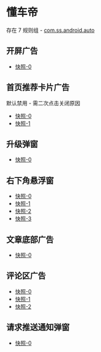 # 懂车帝

存在 7 规则组 - [com.ss.android.auto](/src/apps/com.ss.android.auto.ts)

## 开屏广告

- [快照-0](https://i.gkd.li/import/12605327)

## 首页推荐卡片广告

默认禁用 - 需二次点击关闭原因

- [快照-0](https://i.gkd.li/import/12660816)
- [快照-1](https://i.gkd.li/import/12711589)

## 升级弹窗

- [快照-0](https://i.gkd.li/import/13534445)

## 右下角悬浮窗

- [快照-0](https://i.gkd.li/import/12798338)
- [快照-1](https://i.gkd.li/import/13535531)
- [快照-2](https://i.gkd.li/import/13535933)
- [快照-3](https://i.gkd.li/import/13535932)

## 文章底部广告

- [快照-0](https://i.gkd.li/import/12811597)

## 评论区广告

- [快照-0](https://i.gkd.li/import/12811459)
- [快照-1](https://i.gkd.li/import/12825865)
- [快照-2](https://i.gkd.li/import/12900666)

## 请求推送通知弹窗

- [快照-0](https://i.gkd.li/import/12840664)
